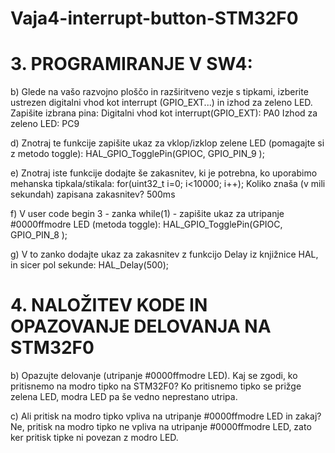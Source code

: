 # Vaja4-interrupt-button-STM32F0

# 3. PROGRAMIRANJE V SW4:

b) Glede na vašo razvojno ploščo in razširitveno vezje s tipkami, izberite ustrezen digitalni vhod kot interrupt (GPIO_EXT...) in izhod za zeleno LED. Zapišite izbrana pina:
   Digitalni vhod kot interrupt(GPIO_EXT): PA0
   Izhod za zeleno LED: PC9

d) Znotraj te funkcije zapišite ukaz za vklop/izklop zelene LED (pomagajte si z metodo toggle):
   HAL_GPIO_TogglePin(GPIOC, GPIO_PIN_9 );

e) Znotraj iste funkcije dodajte še zakasnitev, ki je potrebna, ko uporabimo mehanska tipkala/stikala: for(uint32_t i=0; i<10000; i++);
   Koliko znaša (v mili sekundah) zapisana zakasnitev? 500ms

f) V user code begin 3 - zanka while(1) - zapišite ukaz za utripanje #0000ffmodre LED (metoda toggle):
   HAL_GPIO_TogglePin(GPIOC, GPIO_PIN_8 );

g) V to zanko dodajte ukaz za zakasnitev z funkcijo Delay iz knjižnice HAL, in sicer pol sekunde:
   HAL_Delay(500);

# 4. NALOŽITEV KODE IN OPAZOVANJE DELOVANJA NA STM32F0

b) Opazujte delovanje (utripanje #0000ffmodre LED). Kaj se zgodi, ko pritisnemo na modro tipko na STM32F0?
   Ko pritisnemo tipko se prižge zelena LED, modra LED pa še vedno neprestano utripa.

c) Ali pritisk na modro tipko vpliva na utripanje #0000ffmodre LED in zakaj?
   Ne, pritisk na modro tipko ne vpliva na utripanje #0000ffmodre LED, zato ker pritisk tipke ni povezan z modro LED.
   
